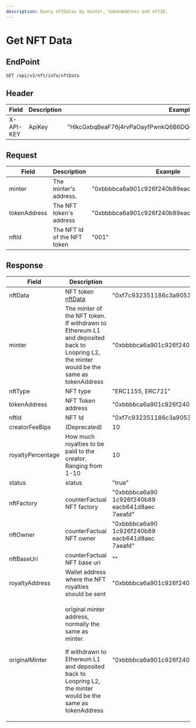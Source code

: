 ```yaml
---
description: Query nftDatas by minter, tokenAddress and nftID.
---
```


# Get NFT Data

## EndPoint

```
GET /api/v3/nft/info/nftData
```

## Header

<table><thead><tr><th>Field</th><th>Description</th><th>Example</th><th data-hidden>Type</th><th data-hidden>Required</th></tr></thead><tbody><tr><td>X-API-KEY</td><td>ApiKey</td><td>"HlkcGxbqBeaF76j4rvPaOayfPwnkQ6B6DQ6THZWbvrGxzEdulXQvOKLrRWZLnN"</td><td></td><td>Y</td></tr></tbody></table>

## Request

<table><thead><tr><th>Field</th><th>Description</th><th>Example</th><th data-hidden>Type</th><th data-hidden>Required</th></tr></thead><tbody><tr><td>minter</td><td>The minter's address.</td><td>"0xbbbbca6a901c926f240b89eacb641d8aec7aeafd"</td><td>string</td><td>Y</td></tr><tr><td>tokenAddress</td><td>The NFT token's address</td><td>"0xbbbbca6a901c926f240b89eacb641d8aec7aeafd"</td><td>string</td><td>Y</td></tr><tr><td>nftId</td><td>The NFT Id of the NFT token</td><td>"001"</td><td>string</td><td>Y</td></tr></tbody></table>

## Response

<table><thead><tr><th>Field</th><th>Description</th><th>Example</th><th data-hidden>Type</th><th data-hidden>Required</th></tr></thead><tbody><tr><td>nftData</td><td>NFT token <a href="../../../glossary.md#eddsa-1">nftData</a></td><td>"0xf7c932351186c3a9053f313eefa16209c018f7f1dba8aa8ca7100400f7c31085"</td><td>string</td><td>Y</td></tr><tr><td>minter</td><td>The minter of the NFT token. <br>If withdrawn to Ethereum L1 and deposited back to Loopring L2, the minter would be the same as tokenAddress</td><td>"0xbbbbca6a901c926f240b89eacb641d8aec7aeafd"</td><td>string</td><td>Y</td></tr><tr><td>nftType</td><td>NFT type</td><td>"ERC1155, ERC721"</td><td>string</td><td>Y</td></tr><tr><td>tokenAddress</td><td>NFT Token address</td><td>"0xbbbbca6a901c926f240b89eacb641d8aec7aeafd"</td><td>string</td><td>Y</td></tr><tr><td>nftId</td><td>NFT Id</td><td>"0xf7c932351186c3a9053f313eefa16209c018f7f1dba8aa8ca7100400f7c31085"</td><td>string</td><td>Y</td></tr><tr><td>creatorFeeBips</td><td>(Deprecated)</td><td>10</td><td>integer</td><td>Y</td></tr><tr><td>royaltyPercentage</td><td>How much royalties to be paid to the creator. Ranging from 1-10</td><td>10</td><td></td><td></td></tr><tr><td>status</td><td>status</td><td>"true"</td><td>boolean</td><td>Y</td></tr><tr><td>nftFactory</td><td>counterFactual NFT factory</td><td>"0xbbbbca6a90<br>1c926f240b89<br>eacb641d8aec<br>7aeafd"</td><td>string</td><td>N</td></tr><tr><td>nftOwner</td><td>counterFactual NFT owner</td><td>"0xbbbbca6a90<br>1c926f240b89<br>eacb641d8aec<br>7aeafd"</td><td>string</td><td>N</td></tr><tr><td>nftBaseUri</td><td>counterFactual NFT base uri</td><td>""</td><td>string</td><td>N</td></tr><tr><td>royaltyAddress</td><td>Wallet address where the NFT royalties should be sent</td><td>"0xbbbbca6a901c926f240b89eacb641d8aec7aeafd"</td><td>string</td><td>N</td></tr><tr><td>originalMinter</td><td><p>original minter address, normally the same as minter. </p><p>If withdrawn to Ethereum L1 and deposited back to Loopring L2, the minter would be the same as tokenAddress</p></td><td>"0xbbbbca6a901c926f240b89eacb641d8aec7aeafd"</td><td>string</td><td>N</td></tr></tbody></table>
